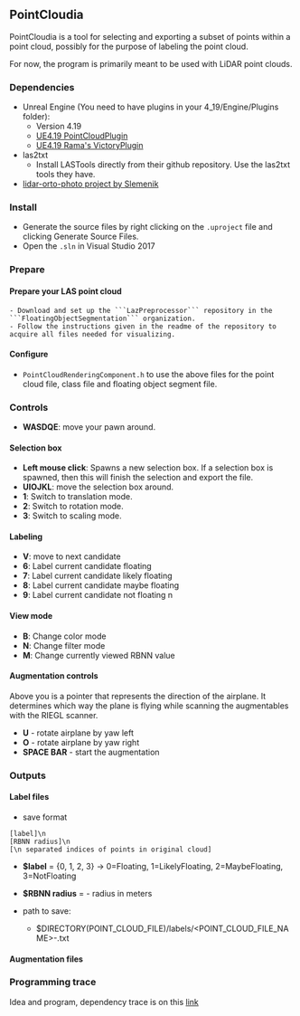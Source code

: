 ## PointCloudia


PointCloudia is a tool for selecting and exporting a subset of points within a point cloud, possibly for the purpose of labeling the point cloud.

For now, the program is primarily meant to be used with LiDAR point clouds.

### Dependencies

- Unreal Engine (You need to have plugins in your 4_19/Engine/Plugins folder):
    - Version 4.19
    - [UE4.19 PointCloudPlugin](https://forums.unrealengine.com/community/community-content-tools-and-tutorials/1430363-point-cloud-plugin)
    - [UE4.19 Rama's VictoryPlugin](https://forums.unrealengine.com/development-discussion/blueprint-visual-scripting/4014-39-rama-s-extra-blueprint-nodes-for-you-as-a-plugin-no-c-required?3851-(39)-Rama-s-Extra-Blueprint-Nodes-for-You-as-a-Plugin-No-C-Required!=)
- las2txt
    - Install LASTools directly from their github repository. Use the las2txt tools they have.
- [lidar-orto-photo project by Slemenik](https://github.com/slemenik/lidar-orto-photo)

### Install

- Generate the source files by right clicking on the ```.uproject``` file and clicking Generate Source Files.
- Open the ```.sln``` in Visual Studio 2017

### Prepare

#### Prepare your LAS point cloud
    - Download and set up the ```LazPreprocessor``` repository in the ```FloatingObjectSegmentation``` organization.
    - Follow the instructions given in the readme of the repository to acquire all files needed for visualizing.
#### Configure 
- ```PointCloudRenderingComponent.h``` to use the above files for the point cloud file, class file and floating object segment file.

### Controls

- **WASDQE**: move your pawn around.

#### Selection box
- **Left mouse click**: Spawns a new selection box. If a selection box is spawned, then this will finish the selection and export the file.
- **UIOJKL**: move the selection box around.
- **1**: Switch to translation mode.
- **2**: Switch to rotation mode.
- **3**: Switch to scaling mode.

#### Labeling
- **V**: move to next candidate
- **6**: Label current candidate floating
- **7**: Label current candidate likely floating
- **8**: Label current candidate maybe floating
- **9**: Label current candidate not floating
n
#### View mode
- **B**: Change color mode
- **N**: Change filter mode
- **M**: Change currently viewed RBNN value

#### Augmentation controls
Above you is a pointer that represents the direction of the airplane. It determines which way the plane is flying while scanning the augmentables with the RIEGL scanner.
- **U** - rotate airplane by yaw left
- **O** - rotate airplane by yaw right
- **SPACE BAR** - start the augmentation

### Outputs

#### Label files

- save format

```
[label]\n
[RBNN radius]\n
[\n separated indices of points in original cloud]
```
- **$label** = <int> {0, 1, 2, 3} -> 0=Floating, 1=LikelyFloating, 2=MaybeFloating, 3=NotFloating
- **$RBNN radius** = <int> - radius in meters

- path to save:
    - $DIRECTORY(POINT_CLOUD_FILE)/labels/<POINT_CLOUD_FILE_NAME>-<GUID>.txt
    
#### Augmentation files

### Programming trace
Idea and program, dependency trace is on this [link](https://docs.google.com/document/d/1yHzkerjFujqTkWjpkrrbrEc0v5QezEtqUxGGcvH7Hhw/edit?usp=sharing)
